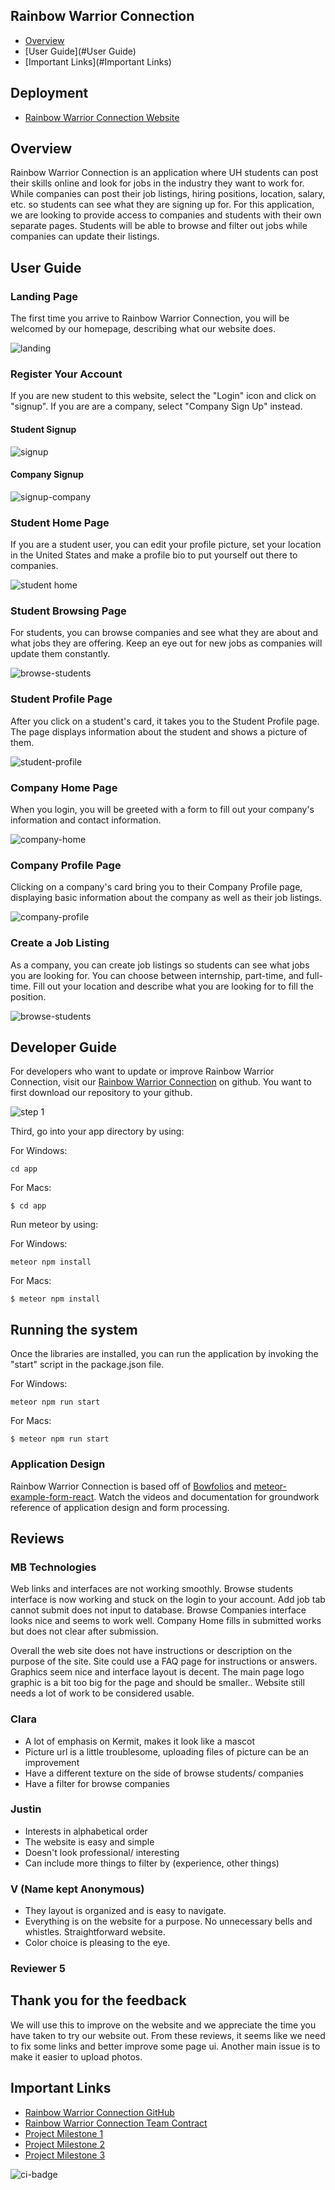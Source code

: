 ## Rainbow Warrior Connection

* [Overview](#Overview)
* [User Guide](#User Guide)
* [Important Links](#Important Links)

## Deployment
- [Rainbow Warrior Connection Website](http://159.89.232.121/#/)

## Overview

Rainbow Warrior Connection is an application where UH students can post their skills online and look for jobs in the industry they want to work for. 
While companies can post their job listings, hiring positions, location, salary, etc. so students can see what they are signing up for. For this application,
we are looking to provide access to companies and students with their own separate pages. Students will be able to browse and filter out jobs while companies can
update their listings. 

## User Guide

### Landing Page

The first time you arrive to Rainbow Warrior Connection, you will be welcomed by our homepage, describing what our website does.

<img src="images/landing-page.png" alt="landing">

### Register Your Account

If you are new student to this website, select the "Login" icon and click on "signup". If you are are a company, select "Company Sign Up" instead.

#### Student Signup
<img src="images/signup-page.png" alt="signup">

#### Company Signup
<img src="images/company-signup.png" alt="signup-company">

### Student Home Page

If you are a student user, you can edit your profile picture, set your location in the United States and make a profile bio to put yourself out there to companies.

<img src="images/student-home.png" alt="student home">

### Student Browsing Page

For students, you can browse companies and see what they are about and what jobs they are offering. Keep an eye out for new jobs as companies will update them constantly.

<img src="images/browse-companies.png" alt="browse-students">

### Student Profile Page

After you click on a student's card, it takes you to the Student Profile page. The page displays information about the student and shows a picture of them.

<img src="images/student-profile.png" alt="student-profile">

### Company Home Page

When you login, you will be greeted with a form to fill out your company's information and contact information. 

<img src="images/company-home.png" alt="company-home">

### Company Profile Page

Clicking on a company's card bring you to their Company Profile page, displaying basic information about the company as well as their job listings.

<img src="images/company-profile.png" alt="company-profile">

### Create a Job Listing

As a company, you can create job listings so students can see what jobs you are looking for. You can choose between internship, part-time, and full-time. Fill out your location and describe what you are looking for to fill the position. 

<img src="images/add-job-listing.png" alt="browse-students">


## Developer Guide

For developers who want to update or improve Rainbow Warrior Connection, visit our [Rainbow Warrior Connection](https://github.com/rainbowwarriorconnection/rainbowwarriorconnection) on github. You want to first download our repository to your github. 

<img src="images/developer-1.png" alt="step 1">

Third, go into your app directory by using:

For Windows:
```
cd app
```
For Macs:
```
$ cd app
```

Run meteor by using:

For Windows:

```
meteor npm install
```
For Macs:
```
$ meteor npm install
```

## Running the system

Once the libraries are installed, you can run the application by invoking the "start" script in the package.json file.

For Windows:

```
meteor npm run start
```
For Macs:
```
$ meteor npm run start
```

### Application Design
Rainbow Warrior Connection is based off of [Bowfolios](github.com/bowfolios) and [meteor-example-form-react](https://ics-software-engineering.github.io/meteor-example-form-react/). Watch the videos and documentation for groundwork reference of application design and form processing.  
  
## Reviews

### MB Technologies
Web links and interfaces are not working smoothly. Browse students interface is now working and stuck on the login to your account. Add job tab cannot submit does not input to database. Browse Companies interface looks nice and seems to work well. Company Home fills in submitted works but does not clear after submission.

Overall the web site does not have instructions or description on the purpose of the site. Site could use a FAQ page for instructions or answers. Graphics seem nice and interface layout is decent. The main page logo graphic is a bit too big for the page and should be smaller..  Website still needs a lot of work to be considered usable.  
  
### Clara
- A lot of emphasis on Kermit, makes it look like a mascot 
- Picture url is a little troublesome, uploading files of picture can be an improvement 
- Have a different texture on the side of browse students/ companies
- Have a filter for browse companies

### Justin
- Interests in alphabetical order 
- The website is easy and simple
- Doesn't look professional/ interesting
- Can include more things to filter by (experience, other things)
### V (Name kept Anonymous)
- They layout is organized and is easy to navigate.
- Everything is on the website for a purpose. No unnecessary bells and whistles. Straightforward website.
- Color choice is pleasing to the eye.
### Reviewer 5
  

## Thank you for the feedback 
We will use this to improve on the website and we appreciate the time you have taken to try our website out. From these reviews, it seems like we need to fix some links and better improve some page ui. Another main issue is to make it easier to upload photos. 
## Important Links
- [Rainbow Warrior Connection GitHub](https://github.com/rainbowwarriorconnection)
- [Rainbow Warrior Connection Team Contract](https://docs.google.com/document/d/15uPSs6yrsvvbDGVCjfiiWuhTohnyuAZWgvVWET1-S08/edit?usp=sharing)
- [Project Milestone 1](https://github.com/rainbowwarriorconnection/rainbowwarriorconnection/projects/1)
- [Project Milestone 2](https://github.com/rainbowwarriorconnection/rainbowwarriorconnection/projects/2)
- [Project Milestone 3](https://github.com/rainbowwarriorconnection/rainbowwarriorconnection/projects/3)

![ci-badge](https://github.com/rainbowwarriorconnection/rainbowwarriorconnection/workflows/rainbowwarriorconnection/badge.svg)
